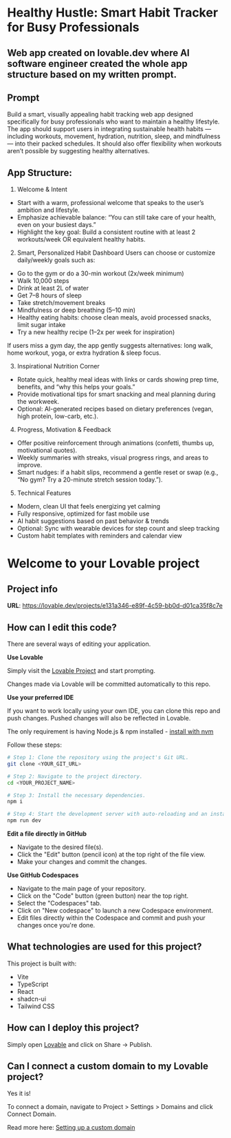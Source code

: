 # Healthy Hustle: Smart Habit Tracker for Busy Professionals
## Web app created on lovable.dev where AI software engineer created the whole app structure based on my written prompt.

## Prompt
Build a smart, visually appealing habit tracking web app designed specifically for busy professionals who want to maintain a healthy lifestyle. The app should support users in integrating sustainable health habits — including workouts, movement, hydration, nutrition, sleep, and mindfulness — into their packed schedules. It should also offer flexibility when workouts aren’t possible by suggesting healthy alternatives.

## App Structure:
1. Welcome & Intent
- Start with a warm, professional welcome that speaks to the user’s ambition and lifestyle.
- Emphasize achievable balance: “You can still take care of your health, even on your busiest days.”
- Highlight the key goal: Build a consistent routine with at least 2 workouts/week OR equivalent healthy habits.

2. Smart, Personalized Habit Dashboard
Users can choose or customize daily/weekly goals such as:
- Go to the gym or do a 30-min workout (2x/week minimum)
- Walk 10,000 steps
- Drink at least 2L of water
- Get 7–8 hours of sleep
- Take stretch/movement breaks
- Mindfulness or deep breathing (5–10 min)
- Healthy eating habits: choose clean meals, avoid processed snacks, limit sugar intake
- Try a new healthy recipe (1–2x per week for inspiration)

If users miss a gym day, the app gently suggests alternatives: long walk, home workout, yoga, or extra hydration & sleep focus.

3. Inspirational Nutrition Corner
- Rotate quick, healthy meal ideas with links or cards showing prep time, benefits, and “why this helps your goals.”
- Provide motivational tips for smart snacking and meal planning during the workweek.
- Optional: AI-generated recipes based on dietary preferences (vegan, high protein, low-carb, etc.).

4. Progress, Motivation & Feedback
- Offer positive reinforcement through animations (confetti, thumbs up, motivational quotes).
- Weekly summaries with streaks, visual progress rings, and areas to improve.
- Smart nudges: if a habit slips, recommend a gentle reset or swap (e.g., “No gym? Try a 20-minute stretch session today.”).

5. Technical Features
- Modern, clean UI that feels energizing yet calming
- Fully responsive, optimized for fast mobile use
- AI habit suggestions based on past behavior & trends
- Optional: Sync with wearable devices for step count and sleep tracking
- Custom habit templates with reminders and calendar view



# Welcome to your Lovable project

## Project info

**URL**: https://lovable.dev/projects/e131a346-e89f-4c59-bb0d-d01ca35f8c7e

## How can I edit this code?

There are several ways of editing your application.

**Use Lovable**

Simply visit the [Lovable Project](https://lovable.dev/projects/e131a346-e89f-4c59-bb0d-d01ca35f8c7e) and start prompting.

Changes made via Lovable will be committed automatically to this repo.

**Use your preferred IDE**

If you want to work locally using your own IDE, you can clone this repo and push changes. Pushed changes will also be reflected in Lovable.

The only requirement is having Node.js & npm installed - [install with nvm](https://github.com/nvm-sh/nvm#installing-and-updating)

Follow these steps:

```sh
# Step 1: Clone the repository using the project's Git URL.
git clone <YOUR_GIT_URL>

# Step 2: Navigate to the project directory.
cd <YOUR_PROJECT_NAME>

# Step 3: Install the necessary dependencies.
npm i

# Step 4: Start the development server with auto-reloading and an instant preview.
npm run dev
```

**Edit a file directly in GitHub**

- Navigate to the desired file(s).
- Click the "Edit" button (pencil icon) at the top right of the file view.
- Make your changes and commit the changes.

**Use GitHub Codespaces**

- Navigate to the main page of your repository.
- Click on the "Code" button (green button) near the top right.
- Select the "Codespaces" tab.
- Click on "New codespace" to launch a new Codespace environment.
- Edit files directly within the Codespace and commit and push your changes once you're done.

## What technologies are used for this project?

This project is built with:

- Vite
- TypeScript
- React
- shadcn-ui
- Tailwind CSS

## How can I deploy this project?

Simply open [Lovable](https://lovable.dev/projects/e131a346-e89f-4c59-bb0d-d01ca35f8c7e) and click on Share -> Publish.

## Can I connect a custom domain to my Lovable project?

Yes it is!

To connect a domain, navigate to Project > Settings > Domains and click Connect Domain.

Read more here: [Setting up a custom domain](https://docs.lovable.dev/tips-tricks/custom-domain#step-by-step-guide)
